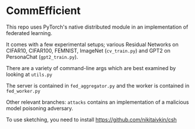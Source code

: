 # CommEfficient
This repo uses PyTorch's native distributed module in an implementation of federated learning.

It comes with a few experimental setups; various Residual Networks on CIFAR10, CIFAR100, FEMNIST, ImageNet (`cv_train.py`) and GPT2 on PersonaChat (`gpt2_train.py`). 

There are a variety of command-line args which are best examined by looking at `utils.py`

The server is contained in `fed_aggregator.py` and the worker is contained in `fed_worker.py`

Other relevant branches: `attacks` contains an implementation of a malicious model poisoning adversary.

To use sketching, you need to install https://github.com/nikitaivkin/csh
